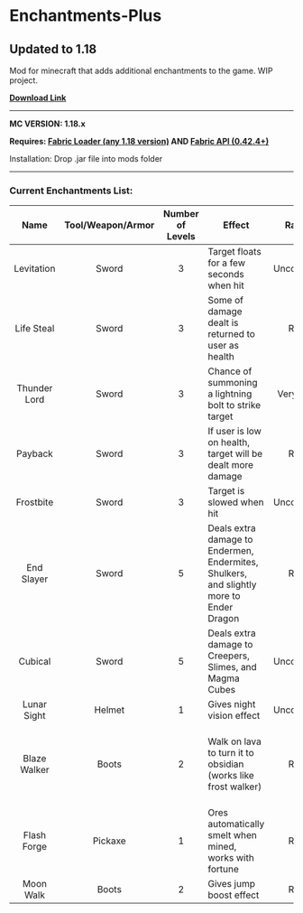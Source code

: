 # Enchantments-Plus
## Updated to 1.18
Mod for minecraft that adds additional enchantments to the game. WIP project.

**[Download Link](https://github.com/therobdog7/enchantments-plus/releases/download/ "Download")**

---

**MC VERSION: 1.18.x**

**Requires: [Fabric Loader (any 1.18 version)](https://fabricmc.net/use/ "Fabric Download") AND [Fabric API (0.42.4+)](https://www.curseforge.com/minecraft/mc-mods/fabric-api)**

Installation: Drop .jar file into mods folder

---

### Current Enchantments List:

|     Name     |  Tool/Weapon/Armor   | Number of Levels | Effect                                                                                  |  Rarity   | Notes                                                                       |
|:------------:|:--------------------:|:----------------:|-----------------------------------------------------------------------------------------|:---------:|-----------------------------------------------------------------------------|
|  Levitation  |        Sword         |        3         | Target floats for a few seconds when hit                                                | Uncommon  |                                                                             |
|  Life Steal  |        Sword         |        3         | Some of damage dealt is returned to user as health                                      |   Rare    |                                                                             |
| Thunder Lord |        Sword         |        3         | Chance of summoning a lightning bolt to strike target                                   | Very Rare |                                                                             |
|   Payback    |        Sword         |        3         | If user is low on health, target will be dealt more damage                              |   Rare    |                                                                             |
|  Frostbite   |        Sword         |        3         | Target is slowed when hit                                                               | Uncommon  |                                                                             |
|  End Slayer  |        Sword         |        5         | Deals extra damage to Endermen, Endermites, Shulkers, and slightly more to Ender Dragon |   Rare    | Cannot be equipped with other damage enchantments                           |
|   Cubical    |        Sword         |        5         | Deals extra damage to Creepers, Slimes, and Magma Cubes                                 | Uncommon  | Cannot be equipped with other damage enchantments                           |
| Lunar Sight  |        Helmet        |        1         | Gives night vision effect                                                               | Uncommon  |                                                                             |
| Blaze Walker |        Boots         |        2         | Walk on lava to turn it to obsidian (works like frost walker)                           |   Rare    | Treasure enchantment. Cannot be equipped with depth strider or frost walker |
 | Flash Forge  |       Pickaxe        |        1         | Ores automatically smelt when mined, works with fortune                                 |   Rare    | Cannot be equipped with silk touch                                          |
|  Moon Walk   |        Boots         |        2         | Gives jump boost effect                                                                 |   Rare    |                                                                             |